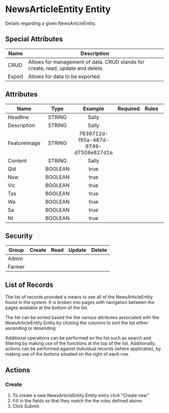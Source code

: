 # NewsArticleEntity Entity

Details regarding a given NewsArticleEntity.

## Special Attributes

| Name   | Description                                                                     |
| ------ | ------------------------------------------------------------------------------- |
| CRUD   | Allows for management of data. CRUD stands for create, read, update and delete. |
| Export | Allows for data to be exported.                                                 |

## Attributes

| Name         |  Type   |               Example                |        Required         | Rules     | Description |
| ------------ | :-----: | :----------------------------------: | :---------------------: | --------- | ----------- |
| Headline     | STRING  |                Sally                 | <i class="fa fa-times"> | <ul></ul> |             |
| Description  | STRING  |                Sally                 | <i class="fa fa-times"> | <ul></ul> |             |
| FeatureImage | STRING  | 7639712d-f95a-487d-9749-d7508e827d1e | <i class="fa fa-times"> | <ul></ul> |             |
| Content      | STRING  |                Sally                 | <i class="fa fa-times"> | <ul></ul> |             |
| Qld          | BOOLEAN |                 true                 | <i class="fa fa-times"> | <ul></ul> |             |
| Nsw          | BOOLEAN |                 true                 | <i class="fa fa-times"> | <ul></ul> |             |
| Vic          | BOOLEAN |                 true                 | <i class="fa fa-times"> | <ul></ul> |             |
| Tas          | BOOLEAN |                 true                 | <i class="fa fa-times"> | <ul></ul> |             |
| Wa           | BOOLEAN |                 true                 | <i class="fa fa-times"> | <ul></ul> |             |
| Sa           | BOOLEAN |                 true                 | <i class="fa fa-times"> | <ul></ul> |             |
| Nt           | BOOLEAN |                 true                 | <i class="fa fa-times"> | <ul></ul> |             |

## Security

| Group  |         Create          |          Read           |         Update          |         Delete          |
| ------ | :---------------------: | :---------------------: | :---------------------: | :---------------------: |
| Admin  | <i class="fa fa-check"> | <i class="fa fa-check"> | <i class="fa fa-check"> | <i class="fa fa-check"> |
| Farmer | <i class="fa fa-times"> | <i class="fa fa-check"> | <i class="fa fa-times"> | <i class="fa fa-times"> |

## List of Records

The list of records provided a means to see all of the NewsArticleEntity found in the system. It is broken into pages with navigation between the pages available at the bottom of the list.

The list can be sorted based the the various attributes associated with the NewsArticleEntity Entity by clicking the columns to sort the list either ascending or desending.

Additional operations can be performed on the list such as search and filtering by making use of the functions at the top of the list. Additionally, actions can be performed against individual records (where applicable),
by making use of the buttons situated on the right of each row.

## Actions

### Create

1. To create a new NewsArticleEntity Entity entry click "Create new"
2. Fill in the fields so that they match the the rules defined above.
3. Click Submit.
